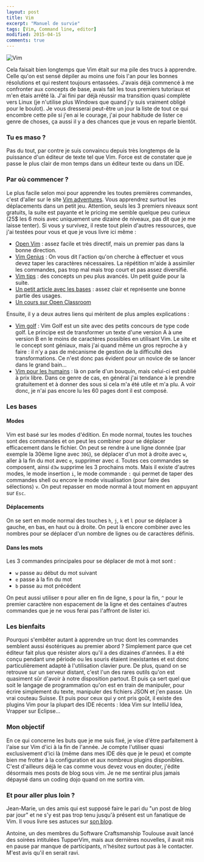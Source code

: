 ```yaml
---
layout: post
title: Vim
excerpt: "Manuel de survie"
tags: [Vim, Command line, editor]
modified: 2015-04-15
comments: true
---
```


![Vim]({{site.url}}/images/vim.png)

Cela faisait bien longtemps que Vim était sur ma pile des trucs à apprendre. Celle qu'on est sensé dépiler au moins une fois l'an pour les bonnes résolutions et qui restent toujours entassées. J'avais déjà commencé à me confronter aux concepts de base, avais fait les tous premiers tutoriaux et m'en étais arrêté là. J'ai fini par déjà réussir ma transition quasi complète vers Linux (je n'utilise plus Windows que quand j'y suis vraiment obligé pour le boulot).
Je vous dresserai peut-être un jour la liste de tout ce qui encombre cette pile si j'en ai le courage, j'ai pour habitude de lister ce genre de choses, ça aussi il y a des chances que je vous en reparle bientôt.

### Tu es maso ?

Pas du tout, par contre je suis convaincu depuis très longtemps de la puissance d'un éditeur de texte tel que Vim. Force est de constater que je passe le plus clair de mon temps dans un éditeur texte ou dans un IDE.

### Par où commencer ?

Le plus facile selon moi pour apprendre les toutes premières commandes, c'est d'aller sur le site [Vim adventures](http://vim-adventures.com/). Vous apprendrez surtout les déplacements dans un petit jeu. Attention, seuls les 3 premiers niveaux sont gratuits, la suite est payante et le pricing me semble quelque peu curieux (25$ les 6 mois avec uniquement une dizaine de niveaux, pas dit que je me laisse tenter).
Si vous y survivez, il reste tout plein d'autres ressources, que j'ai testées pour vous et que je vous livre ici même :

* [Open Vim](http://www.openvim.com/) : assez facile et très directif, mais un premier pas dans la bonne direction.
* [Vim Genius](http://www.vimgenius.com/) : On vous dit l'action qu'on cherche à effectuer et vous devez taper les caractères nécessaires. La répétition m'aide à assimiler les commandes, pas trop mal mais trop court et pas assez diversifié.
* [Vim tips](http://rayninfo.co.uk/vimtips.html) : des concepts un peu plus avancés. Un petit guide pour la suite.
* [Un petit article avec les bases](http://yannesposito.com/Scratch/fr/blog/Learn-Vim-Progressively/) : assez clair et représente une bonne partie des usages.
* [Un cours sur Open Classroom](http://openclassrooms.com/courses/reprenez-le-controle-a-l-aide-de-linux/vim-l-editeur-de-texte-du-programmeur)

Ensuite, il y a deux autres liens qui méritent de plus amples explications :

* [Vim golf](http://www.vimgolf.com/) : Vim Golf est un site avec des petits concours de type code golf. Le principe est de transformer un texte d'une version A à une version B en le moins de caractères possibles en utilisant Vim. Le site et le concept sont géniaux, mais j'ai quand même un gros reproche à y faire : il n'y a pas de mécanisme de gestion de la difficulté des transformations. Ce n'est donc pas évident pour un novice de se lancer dans le grand bain...
* [Vim pour les humains](https://vimebook.com/) : là on parle d'un bouquin, mais celui-ci est publié à prix libre. Dans ce genre de cas, en général j'ai tendance à le prendre gratuitement et à donner des sous si cela m'a été utile et m'a plu. A voir donc, je n'ai pas encore lu les 60 pages dont il est composé.

### Les bases

#### Modes

Vim est basé sur les modes d'édition. En mode normal, toutes les touches sont des commandes et on peut les combiner pour se déplacer efficacement dans le fichier. On peut se rendre à une ligne donnée (par exemple la 30ème ligne avec `30G`), se déplacer d'un mot à droite avec `w`, aller à la fin du mot avec `e`, supprimer avec `d`. Toutes ces commandes se composent, ainsi `d3w` supprime les 3 prochains mots.
Mais il existe d'autres modes, le mode insertion `i`, le mode commande `:` qui permet de taper des commandes shell ou encore le mode visualisation (pour faire des sélections) `v`. On peut repasser en mode normal à tout moment en appuyant sur `Esc`.

#### Déplacements

On se sert en mode normal des touches `h`, `j`, `k` et `l` pour se déplacer à gauche, en bas, en haut ou à droite. On peut là encore combiner avec les nombres pour se déplacer d'un nombre de lignes ou de caractères définis.

#### Dans les mots

Les 3 commandes principales pour se déplacer de mot à mot sont :

* `w` passe au début du mot suivant
* `e` passe à la fin du mot
* `b` passe au mot précédent

On peut aussi utiliser `0` pour aller en fin de ligne, `$` pour la fin, `^` pour le premier caractère non espacement de la ligne et des centaines d'autres commandes que je ne vous ferai pas l'affront de lister ici.

### Les bienfaits

Pourquoi s'embêter autant à apprendre un truc dont les commandes semblent aussi ésotériques au premier abord ? Simplement parce que cet éditeur fait plus que résister alors qu'il a des dizaines d'années. Il a été conçu pendant une période ou les souris étaient inexistantes et est donc particulièrement adapté à l'utilisation clavier pure.
De plus, quand on se retrouve sur un serveur distant, c'est l'un des rares outils qu'on est quasiment sûr d'avoir à notre disposition partout. Et puis ça sert quel que soit le langage de programmation qu'on est en train de manipuler, pour écrire simplement du texte, manipuler des fichiers JSON et j'en passe. Un vrai couteau Suisse.
Et puis pour ceux qui y ont pris goût, il existe des plugins Vim pour la plupart des IDE récents : Idea Vim sur IntelliJ Idea, Vrapper sur Eclipse...

### Mon objectif

En ce qui concerne les buts que je me suis fixé, je vise d'être parfaitement à l'aise sur Vim d'ici à la fin de l'année. Je compte l'utiliser quasi exclusivement d'ici là (même dans mes IDE dès que je le peux) et compte bien me frotter à la configuration et aux nombreux plugins disponibles.
C'est d'ailleurs déjà le cas comme vous devez vous en douter, j'édite désormais mes posts de blog sous vim. Je ne me sentirai plus jamais dépaysé dans un coding dojo quand on me sortira vim.

### Et pour aller plus loin ?

Jean-Marie, un des amis qui est supposé faire le pari du "un post de blog par jour" et ne s'y est pas trop tenu jusqu'à présent est un fanatique de Vim. Il vous livre ses astuces sur [son blog](http://randomblog.fr).

Antoine, un des membres du Software Craftsmanship Toulouse avait lancé des soirées intitulées TupperVim, mais aux dernières nouvelles, il avait mis en pause par manque de participants, n'hésitez surtout pas à le contacter. M'est avis qu'il en serait ravi.

